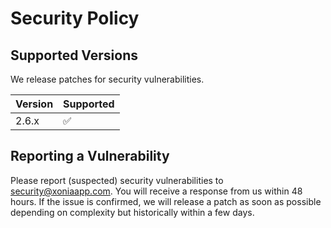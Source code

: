 # Security Policy

## Supported Versions

We release patches for security vulnerabilities.

| Version | Supported          |
| ------- | ------------------ |
| 2.6.x   | :white_check_mark: |

## Reporting a Vulnerability

Please report (suspected) security vulnerabilities to security@xoniaapp.com. You will receive a response from us within 48 hours. If the issue is confirmed, we will release a patch as soon as possible depending on complexity but historically within a few days.
